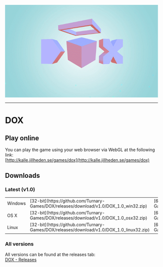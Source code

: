 ![GIF of DOX main menu](/WEB/DOX.gif)

---

# DOX

## Play online

You can play the game using your web browser via WebGL at the following link:  
[http://kalle.jillheden.se/games/dox](http://kalle.jillheden.se/games/dox)

## Downloads

### Latest (v1.0)
<table>
<tr><td>Windows</td><td>[32-bit](https://github.com/Turnary-Games/DOX/releases/download/v1.0/DOX_1.0_win32.zip)</td><td>[64-bit](https://github.com/Turnary-Games/DOX/releases/download/v1.0/DOX_1.0_win64.zip)</td></tr>
<tr><td>OS&nbsp;X</td><td>[32-bit](https://github.com/Turnary-Games/DOX/releases/download/v1.0/DOX_1.0_osx32.zip)</td><td>[64-bit](https://github.com/Turnary-Games/DOX/releases/download/v1.0/DOX_1.0_osx64.zip)</td></tr>
<tr><td>Linux</td><td>[32-bit](https://github.com/Turnary-Games/DOX/releases/download/v1.0/DOX_1.0_linux32.zip)</td><td>[64-bit](https://github.com/Turnary-Games/DOX/releases/download/v1.0/DOX_1.0_linux64.zip)</td></tr>
</table>

### All versions
All versions can be found at the releases tab:  
[DOX - Releases](https://github.com/Turnary-Games/DOX/releases)
